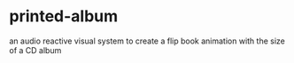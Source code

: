 # printed-album
 an audio reactive visual system to create a flip book animation with the size of a CD album
